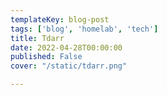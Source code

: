 ```yaml
---
templateKey: blog-post
tags: ['blog', 'homelab', 'tech']
title: Tdarr
date: 2022-04-28T00:00:00
published: False
cover: "/static/tdarr.png"

---
```



